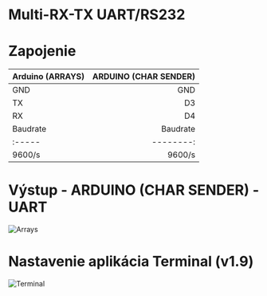 # Multi-RX-TX UART/RS232
# Zapojenie
| Arduino (ARRAYS) | ARDUINO (CHAR SENDER) |
|:-----|--------:|
| GND  | GND |
| TX | D3 |
| RX | D4 |
| Baudrate | Baudrate |
|:-----|--------:|
| 9600/s | 9600/s |
# Výstup - ARDUINO (CHAR SENDER) - UART
![Arrays](https://i.imgur.com/Kp54YEQ.png)
# Nastavenie aplikácia Terminal (v1.9)
![Terminal](https://i.imgur.com/qxCgHmB.png)
